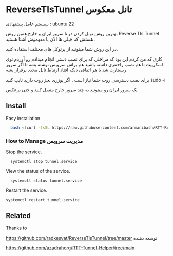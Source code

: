 # ReverseTlsTunnel تانل معکوس
سیستم عامل پیشنهادی : ubuntu 22

بهترین روش تونل کردن دو تا سرور ایران و خارج همین روش Reverse Tls Tunnel هستش که خیلی ها الان با مفهموش آشنا هستید .

در این روش شما میتونید از پرتوکل های مختلف استفاده کنید. 

کاری که من کردم این بود که مراحلی که برای نصب دستی انجام میدادم رو آوردم توی اسکریپت تا هم نصب راحتتری داشته باشید هم براش سرویس نوشته بشه تا اگر سرور ریستارت شد یا هر اتفاقی دیکه افتاد ارتباط تانل مجدد برقرار بشه 

برای نصب دسترسی روت حتما نیاز است . اگر یوزری بجز روت دارید تایپ کنید sudo -i

یک سرور ایران رو میتونید به چند سرور خارج متصل کنید و حتی برعکس



## Install 

Easy installation

```bash
  bash <(curl -fsSL https://raw.githubusercontent.com/armanibash/RTT-ReverseTlsTunnel/main/install.sh)
```

### How to Manage مدیریت سرویس
Stop the service.
```bash
  systemctl stop tunnel.service
```
View the status of the service.
```bash
  systemctl status tunnel.service
```
Restart the service.
```bash
systemctl restart tunnel.service
```

## Related

Thanks to

https://github.com/radkesvat/ReverseTlsTunnel/tree/master توسعه دهنده 

https://github.com/azadrahorg/RTT-Tunnel-Helper/tree/main 
